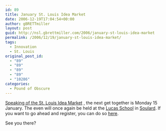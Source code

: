 ```yaml
---
id: 89
title: January St. Louis Idea Market
date: 2006-12-19T17:04:54+00:00
author: gBRETTmiller
layout: post
guid: http://nsl.gbrettmiller.com/2006/january-st-louis-idea-market
permalink: /2006/12/19/january-st-louis-idea-market/
tags:
  - Innovation
  - St. Louis
original_post_id:
  - "89"
  - "89"
  - "89"
  - "89"
  - "10286"
categories:
  - Pound of Obscure
---
```

[Speaking of the St. Louis Idea Market](http://nsl.gbrettmiller.com/2006/telling-your-story-with-pictures) , the next get together is Monday 15 January. The even will once again be held at the [Lucas School](http://lucasevents.com/ "Lucas Events") in [Soulard](http://stlouis.missouri.org/soulard/ "Soulard Neighborhood"). If you want to go ahead and register, you can do so [here](http://ideamarket.collectivex.com/signup/token/2b250fb "CollectiveX - St. Louis Idea Market").

See you there?